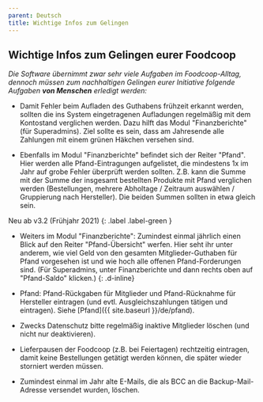 ```yaml
---
parent: Deutsch
title: Wichtige Infos zum Gelingen
---
```


## Wichtige Infos zum Gelingen eurer Foodcoop

*Die Software übernimmt zwar sehr viele Aufgaben im Foodcoop-Alltag, dennoch müssen zum nachhaltigen Gelingen eurer Initiative folgende Aufgaben **von Menschen** erledigt werden:*

* Damit Fehler beim Aufladen des Guthabens frühzeit erkannt werden, sollten die ins System eingetragenen Aufladungen regelmäßig mit dem Kontostand verglichen werden. Dazu hilft das Modul "Finanzberichte" (für Superadmins). Ziel sollte es sein, dass am Jahresende alle Zahlungen mit einem grünen Häkchen versehen sind.

* Ebenfalls im Modul "Finanzberichte" befindet sich der Reiter "Pfand". Hier werden alle Pfand-Eintragungen aufgelistet, die mindestens 1x im Jahr auf grobe Fehler überprüft werden sollten. Z.B. kann die Summe mit der Summe der insgesamt bestellten Produkte mit Pfand verglichen werden (Bestellungen, mehrere Abholtage / Zeitraum auswählen / Gruppierung nach Hersteller). Die beiden Summen sollten in etwa gleich sein.

Neu ab v3.2 (Frühjahr 2021)
{: .label .label-green }

* Weiters im Modul "Finanzberichte": Zumindest einmal jährlich einen Blick auf den Reiter "Pfand-Übersicht" werfen. Hier seht ihr unter anderem, wie viel Geld von den gesamten Mitglieder-Guthaben für Pfand vorgesehen ist und wie hoch alle offenen Pfand-Forderungen sind. (Für Superadmins, unter Finanzberichte und dann rechts oben auf "Pfand-Saldo" klicken.)
{: .d-inline}

* Pfand: Pfand-Rückgaben für Mitglieder und Pfand-Rücknahme für Hersteller eintragen (und evtl. Ausgleichszahlungen tätigen und eintragen). Siehe [Pfand]({{ site.baseurl }}/de/pfand).

* Zwecks Datenschutz bitte regelmäßig inaktive Mitglieder löschen (und nicht nur deaktivieren).

* Lieferpausen der Foodcoop (z.B. bei Feiertagen) rechtzeitig eintragen, damit keine Bestellungen getätigt werden können, die später wieder storniert werden müssen.

* Zumindest einmal im Jahr alte E-Mails, die als BCC an die Backup-Mail-Adresse versendet wurden, löschen.
